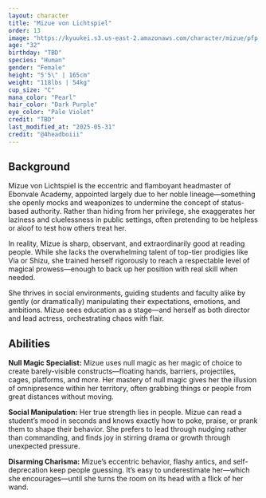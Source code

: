 ```yaml
---
layout: character
title: "Mizue von Lichtspiel"
order: 13
image: "https://kyuukei.s3.us-east-2.amazonaws.com/character/mizue/pfp.png"
age: "32"
birthday: "TBD"
species: "Human"
gender: "Female"
height: "5'5\" | 165cm"
weight: "118lbs | 54kg"
cup_size: "C"
mana_color: "Pearl"
hair_color: "Dark Purple"
eye_color: "Pale Violet"
credit: "TBD"
last_modified_at: "2025-05-31"
credit: "@4headboiii"
---
```


## Background

Mizue von Lichtspiel is the eccentric and flamboyant headmaster of Ebonvale Academy, appointed largely due to her noble lineage—something she openly mocks and weaponizes to undermine the concept of status-based authority. Rather than hiding from her privilege, she exaggerates her laziness and cluelessness in public settings, often pretending to be helpless or aloof to test how others treat her.

In reality, Mizue is sharp, observant, and extraordinarily good at reading people. While she lacks the overwhelming talent of top-tier prodigies like Via or Shizu, she trained herself rigorously to reach a respectable level of magical prowess—enough to back up her position with real skill when needed.

She thrives in social environments, guiding students and faculty alike by gently (or dramatically) manipulating their expectations, emotions, and ambitions. Mizue sees education as a stage—and herself as both director and lead actress, orchestrating chaos with flair.

## Abilities

**Null Magic Specialist:** Mizue uses null magic as her magic of choice to create barely-visible constructs—floating hands, barriers, projectiles, cages, platforms, and more. Her mastery of null magic gives her the illusion of omnipresence within her territory, often grabbing things or people from great distances without moving.

**Social Manipulation:** Her true strength lies in people. Mizue can read a student’s mood in seconds and knows exactly how to poke, praise, or prank them to shape their behavior. She prefers to lead through nudging rather than commanding, and finds joy in stirring drama or growth through unexpected pressure.

**Disarming Charisma:** Mizue’s eccentric behavior, flashy antics, and self-deprecation keep people guessing. It’s easy to underestimate her—which she encourages—until she turns the room on its head with a flick of her wand.
